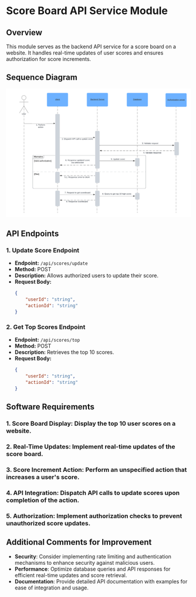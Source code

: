 # Score Board API Service Module

## Overview

This module serves as the backend API service for a score board on a website. It handles real-time updates of user scores and ensures authorization for score increments.

## Sequence Diagram

![Sequence Diagram](./Sequence%20diagram.png)

## API Endpoints

### 1. Update Score Endpoint

- **Endpoint:** `/api/scores/update`
- **Method:** POST
- **Description:** Allows authorized users to update their score.
- **Request Body:**
    ```json
    {
        "userId": "string",
        "actionId": "string"
    }

### 2. Get Top Scores Endpoint

- **Endpoint:** `/api/scores/top`
- **Method:** POST
- **Description:** Retrieves the top 10 scores.
- **Request Body:**
    ```json
    {
        "userId": "string",
        "actionId": "string"
    }

## Software Requirements

### 1. **Score Board Display**: Display the top 10 user scores on a website.

### 2. **Real-Time Updates**: Implement real-time updates of the score board.

### 3. **Score Increment Action**: Perform an unspecified action that increases a user's score.

### 4. **API Integration**: Dispatch API calls to update scores upon completion of the action.

### 5. **Authorization**: Implement authorization checks to prevent unauthorized score updates.


## Additional Comments for Improvement

- **Security**: Consider implementing rate limiting and authentication mechanisms to enhance security against malicious users.
- **Performance**: Optimize database queries and API responses for efficient real-time updates and score retrieval.
- **Documentation**: Provide detailed API documentation with examples for ease of integration and usage.